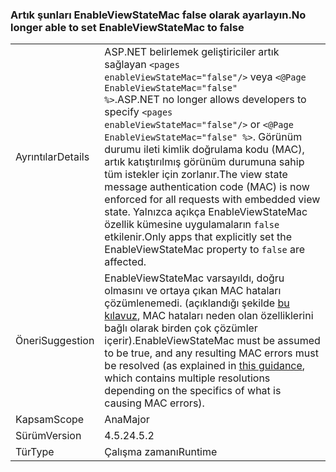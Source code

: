 ### <a name="no-longer-able-to-set-enableviewstatemac-to-false"></a><span data-ttu-id="a1c61-101">Artık şunları EnableViewStateMac false olarak ayarlayın.</span><span class="sxs-lookup"><span data-stu-id="a1c61-101">No longer able to set EnableViewStateMac to false</span></span>

|   |   |
|---|---|
|<span data-ttu-id="a1c61-102">Ayrıntılar</span><span class="sxs-lookup"><span data-stu-id="a1c61-102">Details</span></span>|<span data-ttu-id="a1c61-103">ASP.NET belirlemek geliştiriciler artık sağlayan <code>&lt;pages enableViewStateMac=&quot;false&quot;/&gt;</code> veya <code>&lt;@Page EnableViewStateMac=&quot;false&quot; %&gt;</code>.</span><span class="sxs-lookup"><span data-stu-id="a1c61-103">ASP.NET no longer allows developers to specify <code>&lt;pages enableViewStateMac=&quot;false&quot;/&gt;</code> or <code>&lt;@Page EnableViewStateMac=&quot;false&quot; %&gt;</code>.</span></span> <span data-ttu-id="a1c61-104">Görünüm durumu ileti kimlik doğrulama kodu (MAC), artık katıştırılmış görünüm durumuna sahip tüm istekler için zorlanır.</span><span class="sxs-lookup"><span data-stu-id="a1c61-104">The view state message authentication code (MAC) is now enforced for all requests with embedded view state.</span></span> <span data-ttu-id="a1c61-105">Yalnızca açıkça EnableViewStateMac özellik kümesine uygulamaların <code>false</code> etkilenir.</span><span class="sxs-lookup"><span data-stu-id="a1c61-105">Only apps that explicitly set the EnableViewStateMac property to <code>false</code> are affected.</span></span>|
|<span data-ttu-id="a1c61-106">Öneri</span><span class="sxs-lookup"><span data-stu-id="a1c61-106">Suggestion</span></span>|<span data-ttu-id="a1c61-107">EnableViewStateMac varsayıldı, doğru olmasını ve ortaya çıkan MAC hataları çözümlenemedi. (açıklandığı şekilde [bu kılavuz](https://support.microsoft.com/kb/2915218), MAC hataları neden olan özelliklerini bağlı olarak birden çok çözümler içerir).</span><span class="sxs-lookup"><span data-stu-id="a1c61-107">EnableViewStateMac must be assumed to be true, and any resulting MAC errors must be resolved (as explained in [this guidance](https://support.microsoft.com/kb/2915218), which contains multiple resolutions depending on the specifics of what is causing MAC errors).</span></span>|
|<span data-ttu-id="a1c61-108">Kapsam</span><span class="sxs-lookup"><span data-stu-id="a1c61-108">Scope</span></span>|<span data-ttu-id="a1c61-109">Ana</span><span class="sxs-lookup"><span data-stu-id="a1c61-109">Major</span></span>|
|<span data-ttu-id="a1c61-110">Sürüm</span><span class="sxs-lookup"><span data-stu-id="a1c61-110">Version</span></span>|<span data-ttu-id="a1c61-111">4.5.2</span><span class="sxs-lookup"><span data-stu-id="a1c61-111">4.5.2</span></span>|
|<span data-ttu-id="a1c61-112">Tür</span><span class="sxs-lookup"><span data-stu-id="a1c61-112">Type</span></span>|<span data-ttu-id="a1c61-113">Çalışma zamanı</span><span class="sxs-lookup"><span data-stu-id="a1c61-113">Runtime</span></span>|

